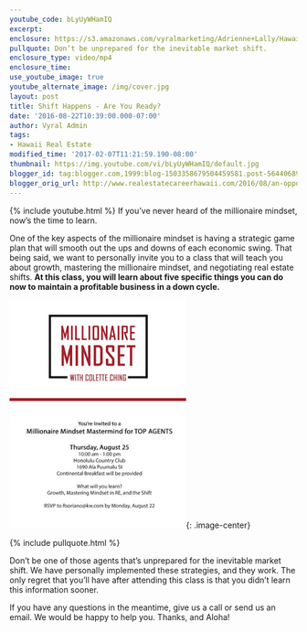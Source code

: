 ```yaml
---
youtube_code: bLyUyWHamIQ
excerpt:
enclosure: https://s3.amazonaws.com/vyralmarketing/Adrienne+Lally/Hawaii+Real+Estate+Agents+-+An+Opportunity+to+Learn+the+Millionaire+Mindset.mp4
pullquote: Don’t be unprepared for the inevitable market shift.  
enclosure_type: video/mp4
enclosure_time:
use_youtube_image: true
youtube_alternate_image: /img/cover.jpg
layout: post
title: Shift Happens - Are You Ready?
date: '2016-08-22T10:39:00.000-07:00'
author: Vyral Admin
tags:
- Hawaii Real Estate
modified_time: '2017-02-07T11:21:59.190-08:00'
thumbnail: https://img.youtube.com/vi/bLyUyWHamIQ/default.jpg
blogger_id: tag:blogger.com,1999:blog-1503358679504459581.post-5644068977854776460
blogger_orig_url: http://www.realestatecareerhawaii.com/2016/08/an-opportunity-to-learn-millionaire.html
---
```

{% include youtube.html %}
If you’ve never heard of the millionaire mindset, now’s the time to learn.

One of the key aspects of the millionaire mindset is having a strategic game plan that will smooth out the ups and downs of each economic swing. That being said, we want to personally invite you to a class that will teach you about growth, mastering the millionaire mindset, and negotiating real estate shifts. **At this class, you will learn about five specific things you can do now to maintain a profitable business in a down cycle.**

![](/img/001.jpg){: .image-center}

{% include pullquote.html %}

Don’t be one of those agents that’s unprepared for the inevitable market shift. We have personally implemented these strategies, and they work. The only regret that you’ll have after attending this class is that you didn’t learn this information sooner.

If you have any questions in the meantime, give us a call or send us an email. We would be happy to help you. Thanks, and Aloha!
